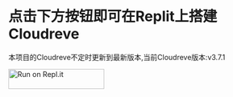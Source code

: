 # 点击下方按钮即可在Replit上搭建Cloudreve

本项目的Cloudreve不定时更新到最新版本,当前Cloudreve版本:v3.7.1

<img alt="Run on Repl.it" src="[https://camo.githubusercontent.com/a2a42b2a29c0e3cd673096fc380e1e1ec634a9c86d56a70358fba4072d066ed8/68747470733a2f2f7265706c2e69742f62616467652f6769746875622f76616c65747a782f636c6f7564726576656f6e7265706c6974](https://repl.it/github/taskschd-E5/Cloudreve-Replit)" style="height: 40px; width: 190px; max-width: 100%;" data-canonical-src="https://repl.it/github/taskschd-E5/Cloudreve-Replit">
